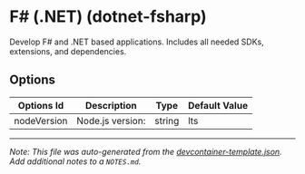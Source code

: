 
# F# (.NET) (dotnet-fsharp)

Develop F# and .NET based applications. Includes all needed SDKs, extensions, and dependencies.

## Options

| Options Id | Description | Type | Default Value |
|-----|-----|-----|-----|
| nodeVersion | Node.js version: | string | lts |



---

_Note: This file was auto-generated from the [devcontainer-template.json](https://github.com/igecloudsdev/devcontainers/blob/main/src/dotnet-fsharp/devcontainer-template.json).  Add additional notes to a `NOTES.md`._
